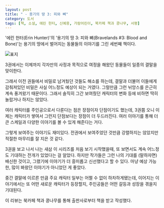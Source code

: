 ```yaml
---
layout: post
title: " - 용기의 땅 3: 피와 뼈"
category: 도서
tags: [책, 소설, 에린 헌터, 신예용, 가람어린이, 북카페 책과 콩나무, 서평]
---
```


'에린 헌터(Erin Hunter)'의
'용기의 땅 3: 피와 뼈(Bravelands #3: Blood and Bone)'는
용기의 땅에서 벌어지는 동물들의 이야기를 그린 세번째 책이다.

![표지](https://images2.imgbox.com/19/48/NGGd1WYW_o.jpg)

3권에서는 이제까지 각자만의 사정과 목적으로 여정을 해왔던 동물들이 일종의 결말을 맞이한다.

그래서 이전 권들에서 비밀로 남겨뒀던 것들도 해소를 하는데,
결말과 더불어 이들에게 감춰져있던 비밀은 사실 어느정도 예상이 되는 거였다.
그럴만큼 그런 뉘앙스를 은근히 계속 풍겨왔기 때문이다.
그래서 솔직히 그간 보여줬던 캐릭터의 변화 등에 비하면 딱히 놀랍거나 하지는 않았다.

여러 캐릭터를 주인공으로서 다룬다는 점은 장점이자 단점이기도 했는데,
3권쯤 오니 이제는 캐릭터가 쌓여서 그런지 단점보다는 장점이 더 두드러진다.
여러 이야기를 통해 더 큰 스케일과 다양한 이야기를 볼 수 있게 해준다는 거다.

그렇게 보여주는 이야기도 재미있다.
전권에서 보여주었던 것만큼 강렬하지는 않았지만
적절한 마무리를 잘 지은 것 같다.

3권을 보고 나서 나는 새삼 이 시리즈를 처음 보기 시작했을때, 또 보면서도 계속 어느정도 기대하는 전개가 있었다는 걸 알았다.
하지만 작가들은 그런 나의 기대를 (말하자면) 배신한 것이고,
그랬기에 이야기가 더 흥미롭고 신선했다고 할 수 있다.
마냥 예상 가능한, 많이 봐왔던 이야기가 아니었던 게 좋았다.

중간 결말에 이르른 만큼 주요 캐릭터 일부는 어쩔 수 없이 하차하게됐는데,
이어지는 이야기에서는 또 어떤 새로운 캐릭터가 등장할지,
주인공들은 어떤 갈등과 성장을 겪을지 기대된다.



<div class="im im-info">
이 리뷰는 북카페 책과 콩나무를 통해 출판사로부터 책을 받고 작성했다.
</div>
